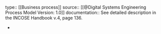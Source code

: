 type:: [[Business process]]
source:: [[@Digital Systems Engineering Process Model Version: 1.0]]
documentation:: See detailed description in the INCOSE Handbook v.4, page 136.

-